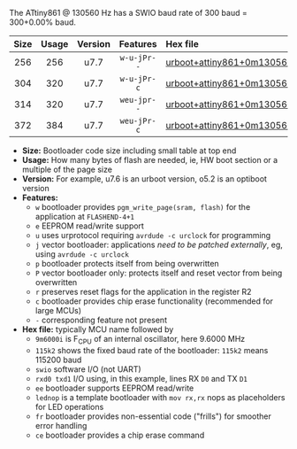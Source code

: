 The ATtiny861 @ 130560 Hz has a SWIO baud rate of 300 baud = 300+0.00% baud.

|Size|Usage|Version|Features|Hex file|
|:-:|:-:|:-:|:-:|:--|
|256|256|u7.7|`w-u-jPr--`|[urboot+attiny861+0m130560i++++0k3_swio_rxb0_txb1_lednop.hex](https://raw.githubusercontent.com/stefanrueger/urboot.hex/main/mcus/attiny861/internal_oscillator/fint+0m130560_Hz/br++++0k3_bps/urboot+attiny861+0m130560i++++0k3_swio_rxb0_txb1_lednop.hex)|
|304|320|u7.7|`w-u-jPr-c`|[urboot+attiny861+0m130560i++++0k3_swio_rxb0_txb1_lednop_fr_ce.hex](https://raw.githubusercontent.com/stefanrueger/urboot.hex/main/mcus/attiny861/internal_oscillator/fint+0m130560_Hz/br++++0k3_bps/urboot+attiny861+0m130560i++++0k3_swio_rxb0_txb1_lednop_fr_ce.hex)|
|314|320|u7.7|`weu-jpr--`|[urboot+attiny861+0m130560i++++0k3_swio_rxb0_txb1_ee_lednop.hex](https://raw.githubusercontent.com/stefanrueger/urboot.hex/main/mcus/attiny861/internal_oscillator/fint+0m130560_Hz/br++++0k3_bps/urboot+attiny861+0m130560i++++0k3_swio_rxb0_txb1_ee_lednop.hex)|
|372|384|u7.7|`weu-jPr-c`|[urboot+attiny861+0m130560i++++0k3_swio_rxb0_txb1_ee_lednop_fr_ce.hex](https://raw.githubusercontent.com/stefanrueger/urboot.hex/main/mcus/attiny861/internal_oscillator/fint+0m130560_Hz/br++++0k3_bps/urboot+attiny861+0m130560i++++0k3_swio_rxb0_txb1_ee_lednop_fr_ce.hex)|

- **Size:** Bootloader code size including small table at top end
- **Usage:** How many bytes of flash are needed, ie, HW boot section or a multiple of the page size
- **Version:** For example, u7.6 is an urboot version, o5.2 is an optiboot version
- **Features:**
  + `w` bootloader provides `pgm_write_page(sram, flash)` for the application at `FLASHEND-4+1`
  + `e` EEPROM read/write support
  + `u` uses urprotocol requiring `avrdude -c urclock` for programming
  + `j` vector bootloader: applications *need to be patched externally*, eg, using `avrdude -c urclock`
  + `p` bootloader protects itself from being overwritten
  + `P` vector bootloader only: protects itself and reset vector from being overwritten
  + `r` preserves reset flags for the application in the register R2
  + `c` bootloader provides chip erase functionality (recommended for large MCUs)
  + `-` corresponding feature not present
- **Hex file:** typically MCU name followed by
  + `9m6000i` is F<sub>CPU</sub> of an internal oscillator, here 9.6000 MHz
  + `115k2` shows the fixed baud rate of the bootloader: `115k2` means 115200 baud
  + `swio` software I/O (not UART)
  + `rxd0 txd1` I/O using, in this example, lines RX `D0` and TX `D1`
  + `ee` bootloader supports EEPROM read/write
  + `lednop` is a template bootloader with `mov rx,rx` nops as placeholders for LED operations
  + `fr` bootloader provides non-essential code ("frills") for smoother error handling
  + `ce` bootloader provides a chip erase command
